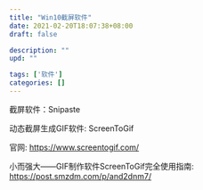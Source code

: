 ```yaml
---
title: "Win10截屏软件"
date: 2021-02-20T18:07:38+08:00
draft: false

description: ""
upd: ""

tags: ['软件']
categories: []
---
```


截屏软件：Snipaste

动态截屏生成GIF软件: ScreenToGif

官网: https://www.screentogif.com/

小而强大——GIF制作软件ScreenToGif完全使用指南: https://post.smzdm.com/p/and2dnm7/
